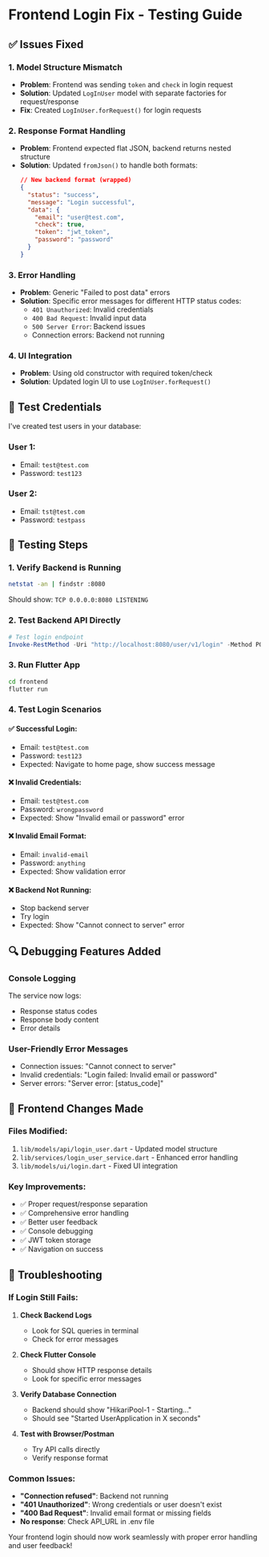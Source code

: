 # Frontend Login Fix - Testing Guide

## ✅ Issues Fixed

### **1. Model Structure Mismatch**
- **Problem**: Frontend was sending `token` and `check` in login request
- **Solution**: Updated `LogInUser` model with separate factories for request/response
- **Fix**: Created `LogInUser.forRequest()` for login requests

### **2. Response Format Handling** 
- **Problem**: Frontend expected flat JSON, backend returns nested structure
- **Solution**: Updated `fromJson()` to handle both formats:
  ```json
  // New backend format (wrapped)
  {
    "status": "success",
    "message": "Login successful",
    "data": {
      "email": "user@test.com",
      "check": true,
      "token": "jwt_token",
      "password": "password"
    }
  }
  ```

### **3. Error Handling**
- **Problem**: Generic "Failed to post data" errors
- **Solution**: Specific error messages for different HTTP status codes:
  - `401 Unauthorized`: Invalid credentials
  - `400 Bad Request`: Invalid input data
  - `500 Server Error`: Backend issues
  - Connection errors: Backend not running

### **4. UI Integration**
- **Problem**: Using old constructor with required token/check
- **Solution**: Updated login UI to use `LogInUser.forRequest()`

## 🧪 Test Credentials

I've created test users in your database:

### **User 1:**
- Email: `test@test.com`
- Password: `test123`

### **User 2:**
- Email: `tst@test.com` 
- Password: `testpass`

## 🚀 Testing Steps

### **1. Verify Backend is Running**
```bash
netstat -an | findstr :8080
```
Should show: `TCP 0.0.0.0:8080 LISTENING`

### **2. Test Backend API Directly**
```powershell
# Test login endpoint
Invoke-RestMethod -Uri "http://localhost:8080/user/v1/login" -Method POST -ContentType "application/json" -Body '{"email":"test@test.com","password":"test123"}'
```

### **3. Run Flutter App**
```bash
cd frontend
flutter run
```

### **4. Test Login Scenarios**

#### **✅ Successful Login:**
- Email: `test@test.com`
- Password: `test123`
- Expected: Navigate to home page, show success message

#### **❌ Invalid Credentials:**
- Email: `test@test.com`
- Password: `wrongpassword`
- Expected: Show "Invalid email or password" error

#### **❌ Invalid Email Format:**
- Email: `invalid-email`
- Password: `anything`
- Expected: Show validation error

#### **❌ Backend Not Running:**
- Stop backend server
- Try login
- Expected: Show "Cannot connect to server" error

## 🔍 Debugging Features Added

### **Console Logging**
The service now logs:
- Response status codes
- Response body content
- Error details

### **User-Friendly Error Messages**
- Connection issues: "Cannot connect to server"
- Invalid credentials: "Login failed: Invalid email or password" 
- Server errors: "Server error: [status_code]"

## 📱 Frontend Changes Made

### **Files Modified:**
1. `lib/models/api/login_user.dart` - Updated model structure
2. `lib/services/login_user_service.dart` - Enhanced error handling
3. `lib/models/ui/login.dart` - Fixed UI integration

### **Key Improvements:**
- ✅ Proper request/response separation
- ✅ Comprehensive error handling
- ✅ Better user feedback
- ✅ Console debugging
- ✅ JWT token storage
- ✅ Navigation on success

## 🐛 Troubleshooting

### **If Login Still Fails:**

1. **Check Backend Logs**
   - Look for SQL queries in terminal
   - Check for error messages

2. **Check Flutter Console**
   - Should show HTTP response details
   - Look for specific error messages

3. **Verify Database Connection**
   - Backend should show "HikariPool-1 - Starting..."
   - Should see "Started UserApplication in X seconds"

4. **Test with Browser/Postman**
   - Try API calls directly
   - Verify response format

### **Common Issues:**
- **"Connection refused"**: Backend not running
- **"401 Unauthorized"**: Wrong credentials or user doesn't exist
- **"400 Bad Request"**: Invalid email format or missing fields
- **No response**: Check API_URL in .env file

Your frontend login should now work seamlessly with proper error handling and user feedback!
